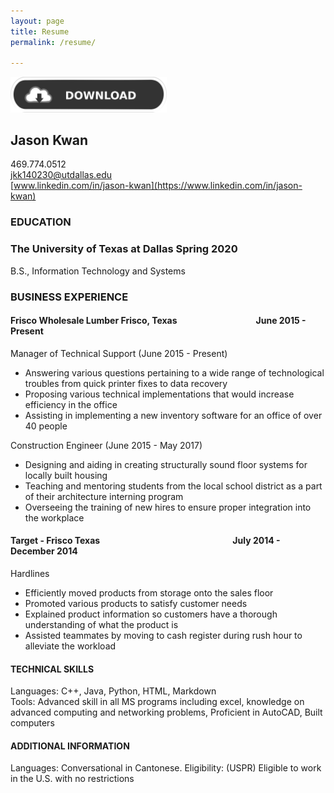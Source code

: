 ```yaml
---
layout: page
title: Resume
permalink: /resume/

---
```

[<img src="assets/download.png" width="250">](resumee.pdf)
## Jason Kwan

469.774.0512  
[jkk140230@utdallas.edu](mailto:jkk140230@utdallas.edu)  
[www.linkedin.com/in/jason-kwan](https://www.linkedin.com/in/jason-kwan)


### EDUCATION
### The University of Texas at Dallas Spring 2020
B.S., Information Technology and Systems
### BUSINESS EXPERIENCE
#### Frisco Wholesale Lumber Frisco, Texas  &nbsp;&nbsp;&nbsp;&nbsp;&nbsp;&nbsp;&nbsp;&nbsp;&nbsp;&nbsp;&nbsp;&nbsp;&nbsp;&nbsp;&nbsp;&nbsp;&nbsp;&nbsp;&nbsp;&nbsp;&nbsp;&nbsp;&nbsp;&nbsp;&nbsp;&nbsp;&nbsp;&nbsp;&nbsp;&nbsp;&nbsp;&nbsp;&nbsp;&nbsp;&nbsp;&nbsp; June 2015 - Present  
Manager of Technical Support (June 2015 - Present)  
* Answering various questions pertaining to a wide range of technological troubles from quick printer fixes to data recovery
* Proposing various technical implementations that would increase efficiency in the office
* Assisting in implementing a new inventory software for an office of over 40 people  

Construction Engineer (June 2015 - May 2017)
* Designing and aiding in creating structurally sound floor systems for locally built housing
* Teaching and mentoring students from the local school district as a part of their architecture interning program
* Overseeing the training of new hires to ensure proper integration into the workplace

#### Target - Frisco Texas &nbsp;&nbsp;&nbsp;&nbsp;&nbsp;&nbsp;&nbsp;&nbsp;&nbsp;&nbsp;&nbsp;&nbsp;&nbsp;&nbsp;&nbsp;&nbsp;&nbsp;&nbsp;&nbsp;&nbsp;&nbsp;&nbsp;&nbsp;&nbsp;&nbsp;&nbsp;&nbsp;&nbsp;&nbsp;&nbsp;&nbsp;&nbsp;&nbsp;&nbsp;&nbsp;&nbsp;&nbsp;&nbsp;&nbsp;&nbsp;&nbsp;&nbsp;&nbsp;&nbsp;&nbsp;&nbsp;&nbsp;&nbsp;&nbsp;&nbsp;&nbsp;&nbsp;&nbsp;&nbsp;&nbsp;&nbsp;&nbsp;&nbsp;&nbsp;&nbsp;&nbsp;&nbsp;&nbsp;July 2014 - December 2014
Hardlines
* Efficiently moved products from storage onto the sales floor
* Promoted various products to satisfy customer needs
* Explained product information so customers have a thorough understanding of what the product is
* Assisted teammates by moving to cash register during rush hour to alleviate the workload

#### TECHNICAL SKILLS
Languages: C++, Java, Python, HTML, Markdown  
Tools: Advanced skill in all MS programs including excel, knowledge on advanced computing and networking problems, Proficient in AutoCAD, Built computers

#### ADDITIONAL INFORMATION
Languages: Conversational in Cantonese.
Eligibility: (USPR) Eligible to work in the U.S. with no restrictions
